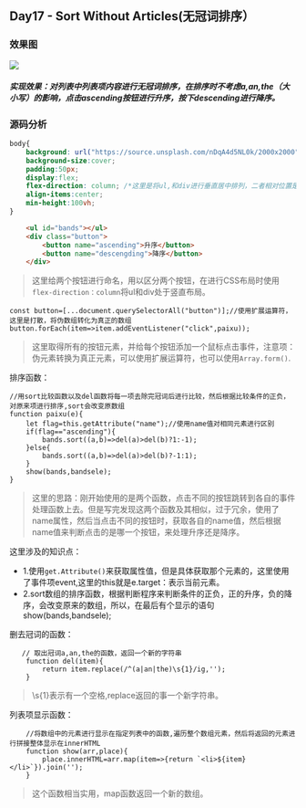 ## Day17 - Sort Without Articles(无冠词排序）
### 效果图

![](https://github.com/SUNNERCMS/30daysJavascript/blob/master/17%20-%20%E6%95%B0%E7%BB%84%E6%8E%92%E5%BA%8F/show.PNG)
##### 实现效果：对列表中列表项内容进行无冠词排序，在排序时不考虑a,an,the（大小写）的影响，点击ascending按钮进行升序，按下descending进行降序。
### 源码分析
```CSS
body{
    background: url("https://source.unsplash.com/nDqA4d5NL0k/2000x2000");
    background-size:cover;
    padding:50px;
    display:flex;
    flex-direction: column; /*这里是将ul,和div进行垂直居中排列，二者相对位置是上下，不加的话相对位置水平*/
    align-items:center;
    min-height:100vh;
}
```
```HTML
    <ul id="bands"></ul>
    <div class="button">
        <button name="ascending">升序</button>
        <button name="descengding">降序</button>
    </div>
```
> 这里给两个按钮进行命名，用以区分两个按钮，在进行CSS布局时使用`flex-direction：column`将ul和div处于竖直布局。
```JS
const button=[...document.querySelectorAll("button")];//使用扩展运算符，这里是打散，将伪数组转化为真正的数组
button.forEach(item=>item.addEventListener("click",paixu));
```
> 这里取得所有的按钮元素，并给每个按钮添加一个鼠标点击事件，注意项：伪元素转换为真正元素，可以使用扩展运算符，也可以使用`Array.form()`.  

排序函数：
```JS        
//用sort比较函数以及del函数将每一项去除完冠词后进行比较，然后根据比较条件的正负，对原来项进行排序,sort会改变原数组
function paixu(e){
    let flag=this.getAttribute("name");//使用name值对相同元素进行区别
    if(flag=="ascending"){
        bands.sort((a,b)=>del(a)>del(b)?1:-1); 
    }else{
        bands.sort((a,b)=>del(a)>del(b)?-1:1);
    }
    show(bands,bandsele);
}
```
>  这里的思路：刚开始使用的是两个函数，点击不同的按钮跳转到各自的事件处理函数上去。但是写完发现这两个函数及其相似，过于冗余，使用了name属性，然后当点击不同的按钮时，获取各自的name值，然后根据name值来判断点击的是哪一个按钮，来处理升序还是降序。   

这里涉及的知识点：    
- 1.使用`get.Attribute()`来获取属性值，但是具体获取那个元素的，这里使用了事件项event,这里的this就是e.target：表示当前元素。  
- 2.sort数组的排序函数，根据判断程序来判断条件的正负，正的升序，负的降序，会改变原来的数组，所以，在最后有个显示的语句show(bands,bandsele);    

删去冠词的函数：  
```JS
   // 取出冠词a,an,the的函数，返回一个新的字符串
    function del(item){
        return item.replace(/^(a|an|the)\s{1}/ig,''); 
    }
```
> \s{1}表示有一个空格,replace返回的事一个新字符串。  

列表项显示函数：
```JS
    //将数组中的元素进行显示在指定列表中的函数,遍历整个数组元素，然后将返回的元素进行拼接整体显示在innerHTML
    function show(arr,place){
        place.innerHTML=arr.map(item=>{return `<li>${item}</li>`}).join('');
    }
```
> 这个函数相当实用，map函数返回一个新的数组。
